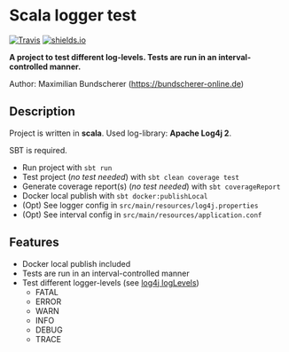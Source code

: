 # Scala logger test

[![Travis](https://img.shields.io/travis/rust-lang/rust.svg)](#)
[![shields.io](http://img.shields.io/badge/license-Apache2-blue.svg)](http://www.apache.org/licenses/LICENSE-2.0.txt)

**A project to test different log-levels. Tests are run in an interval-controlled manner.**

Author: Maximilian Bundscherer (https://bundscherer-online.de)

## Description

Project is written in **scala**. Used log-library: **Apache Log4j 2**.

SBT is required.

- Run project with ``sbt run``
- Test project (*no test needed*) with ``sbt clean coverage test``
- Generate coverage report(s) (*no test needed*) with ``sbt coverageReport``
- Docker local publish with ``sbt docker:publishLocal``
- (Opt) See logger config in ``src/main/resources/log4j.properties``
- (Opt) See interval config in ``src/main/resources/application.conf``

## Features

- Docker local publish included
- Tests are run in an interval-controlled manner
- Test different logger-levels (see [log4j logLevels](https://logging.apache.org/log4j/2.x/manual/customloglevels.html))
    - FATAL
    - ERROR
    - WARN
    - INFO
    - DEBUG
    - TRACE